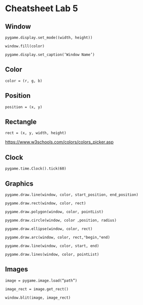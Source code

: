 # Cheatsheet Lab 5


## Window

`pygame.display.set_mode((width, height))`

`window.fill(color)`

`pygame.display.set_caption(‘Window Name’)`


## Color

`color = (r, g, b)`

## Position

`position = (x, y)`

## Rectangle

`rect = (x, y, width, height)`

https://www.w3schools.com/colors/colors_picker.asp

## Clock

`pygame.time.Clock().tick(60)`

## Graphics

`pygame.draw.line(window, color, start_position, end_position)`

`pygame.draw.rect(window, color, rect)`

`pygame.draw.polygon(window, color, pointList)`

`pygame.draw.circle(window, color ,position, radius)`

`pygame.draw.ellipse(window, color, rect)`

`pygame.draw.arc(window, color, rect,°begin,°end)`

`pygame.draw.line(window, color, start, end)`

`pygame.draw.lines(window, color, pointList)`

 
## Images

`image = pygame.image.load(“path”)`

`image_rect = image.get_rect()`

`window.blit(image, image_rect)`
